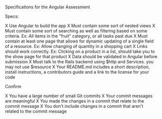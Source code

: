 Specifications for the Angular Assessment

Specs:

X Use Angular to build the app
X Must contain some sort of nested views
X Must contain some sort of searching as well as filtering based on some criteria. Ex: All items in the "fruit" category, or all tasks past due
X Must contain at least one page that allows for dynamic updating of a single field of a resource. Ex: Allow changing of quantity in a shopping cart
X Links should work correctly. Ex: Clicking on a product in a list, should take you to the show page for that product
X Data should be validated in Angular before submission
X Must talk to the Rails backend using $http and Services. you may not use $resource
X Your README.md includes a short description, install instructions, a contributors guide and a link to the license for your code

Confirm

X You have a large number of small Git commits
X Your commit messages are meaningful
X You made the changes in a commit that relate to the commit message
X You don't include changes in a commit that aren't related to the commit message
